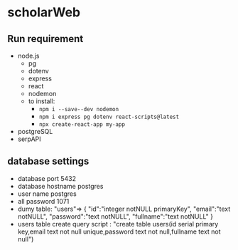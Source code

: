 # scholarWeb

## Run requirement
- node.js
    - pg
    - dotenv
    - express
    - react
    - nodemon
    - to install: 
        - `npm i --save--dev nodemon`
        - `npm i express pg dotenv react-scripts@latest`
        - `npx create-react-app my-app`
- postgreSQL
- serpAPI


## database settings
- database port 5432
- database hostname postgres
- user name postgres
- all password 1071
- dumy table: "users"=> {
    "id":"integer notNULL primaryKey",
    "email":"text notNULL",
    "password":"text notNULL",
    "fullname":"text notNULL"
}
- users table create query script : "create table users(id serial primary key,email text not null unique,password text not null,fullname text not null")